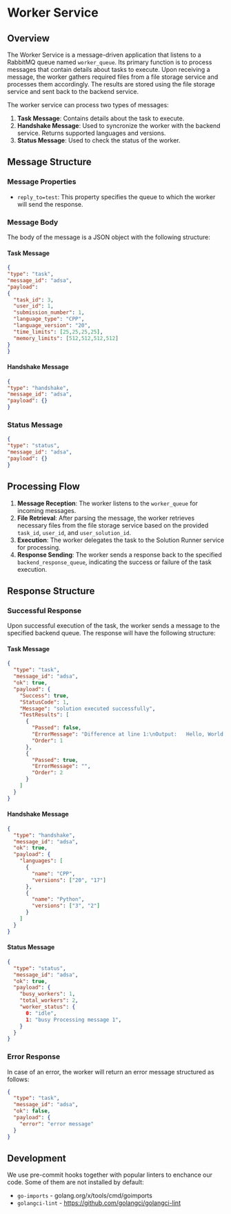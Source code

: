 # Worker Service

## Overview

The Worker Service is a message-driven application that listens to a RabbitMQ queue named `worker_queue`. Its primary function is to process messages that contain details about tasks to execute. Upon receiving a message, the worker gathers required files from a file storage service and processes them accordingly. The results are stored using the file storage service and sent back to the backend service.

The worker service can process two types of messages:
1. **Task Message**: Contains details about the task to execute.
2. **Handshake Message**: Used to syncronize the worker with the backend service. Returns supported languages and versions.
3. **Status Message**: Used to check the status of the worker.

## Message Structure

### Message Properties

- `reply_to=test`: This property specifies the queue to which the worker will send the response.

### Message Body

The body of the message is a JSON object with the following structure:


#### Task Message
```json
{
"type": "task",
"message_id": "adsa",
"payload":
{
  "task_id": 3,
  "user_id": 1,
  "submission_number": 1,
  "language_type": "CPP",
  "language_version": "20",
  "time_limits": [25,25,25,25],
  "memory_limits": [512,512,512,512]
}
}
```
#### Handshake Message
```json
{
"type": "handshake",
"message_id": "adsa",
"payload": {}
}
```

### Status Message
```json
{
"type": "status",
"message_id": "adsa",
"payload": {}
}
```

## Processing Flow

1. **Message Reception**: The worker listens to the `worker_queue` for incoming messages.
2. **File Retrieval**: After parsing the message, the worker retrieves necessary files from the file storage service based on the provided `task_id`, `user_id`, and `user_solution_id`.
3. **Execution**: The worker delegates the task to the Solution Runner service for processing.
4. **Response Sending**: The worker sends a response back to the specified `backend_response_queue`, indicating the success or failure of the task execution.

## Response Structure

### Successful Response

Upon successful execution of the task, the worker sends a message to the specified backend queue. The response will have the following structure:

#### Task Message
```json
{
  "type": "task",
  "message_id": "adsa",
  "ok": true,
  "payload": {
    "Success": true,
    "StatusCode": 1,
    "Message": "solution executed successfully",
    "TestResults": [
      {
        "Passed": false,
        "ErrorMessage": "Difference at line 1:\nOutput:   Hello, World!\nExpected: Hello World!\n\n",
        "Order": 1
      },
      {
        "Passed": true,
        "ErrorMessage": "",
        "Order": 2
      }
    ]
  }
}
```

#### Handshake Message
```json
{
  "type": "handshake",
  "message_id": "adsa",
  "ok": true,
  "payload": {
    "languages": [
      {
        "name": "CPP",
        "versions": ["20", "17"]
      },
      {
        "name": "Python",
        "versions": ["3", "2"]
      }
    ]
  }
}
```

#### Status Message
```json
{
  "type": "status",
  "message_id": "adsa",
  "ok": true,
  "payload": {
    "busy_workers": 1,
    "total_workers": 2,
    "worker_status": {
      0: "idle",
      1: "busy Processing message 1",
    }
  }
}
```

### Error Response

In case of an error, the worker will return an error message structured as follows:

```json
{
  "type": "task",
  "message_id": "adsa",
  "ok": false,
  "payload": {
    "error": "error message"
  }
}
```

## Development

We use pre-commit hooks together with popular linters to enchance our code. Some of them are not installed by default:

- `go-imports` - golang.org/x/tools/cmd/goimports
- `golangci-lint` - https://github.com/golangci/golangci-lint
